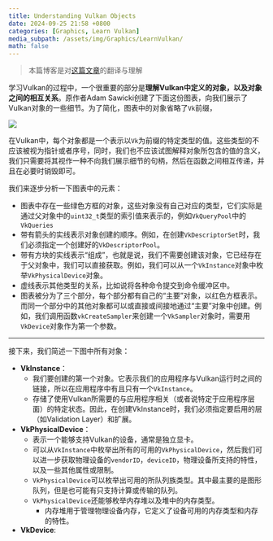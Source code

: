 ```yaml
---
title: Understanding Vulkan Objects
date: 2024-09-25 21:58 +0800
categories: [Graphics, Learn Vulkan]
media_subpath: /assets/img/Graphics/LearnVulkan/
math: false
---
```


> 本篇博客是对[这篇文章](https://gpuopen.com/learn/understanding-vulkan-objects/)的翻译与理解

学习Vulkan的过程中，一个很重要的部分是**理解Vulkan中定义的对象，以及对象之间的相互关系**。原作者Adam Sawicki创建了下面这份图表，向我们展示了Vulkan对象的一些细节。为了简化，图表中的对象省略了`Vk`前缀，

![](Vulkan-Diagram.avif)

在Vulkan中，每个对象都是一个表示以`Vk`为前缀的特定类型的值。这些类型的不应该被视为指针或者序号，同时，我们也不应该试图解释对象所包含的值的含义，我们只需要将其视作一种不向我们展示细节的句柄，然后在函数之间相互传递，并且在必要时销毁即可。

我们来逐步分析一下图表中的元素：

- 图表中存在一些绿色方框的对象，这些对象没有自己对应的类型，它们实际是通过父对象中的`uint32_t`类型的索引值来表示的，例如`VkQueryPool`中的`VkQueries`
- 带有箭头的实线表示对象创建的顺序。例如，在创建`VkDescriptorSet`时，我们必须指定一个创建好的`VkDescriptorPool`。
- 带有方块的实线表示“组成”，也就是说，我们不需要创建该对象，它已经存在于父对象中，我们可以直接获取。例如，我们可以从一个`VkInstance`对象中枚举`VkPhysicalDevice`对象。
- 虚线表示其他类型的关系，比如说将各种命令提交到命令缓冲区中。
- 图表被分为了三个部分，每个部分都有自己的“主要”对象，以红色方框表示。而同一个部分中的其他对象都可以或直接或间接地通过“主要”对象中创建。例如，我们调用函数`vkCreateSampler`来创建一个`VkSampler`对象时，需要用`VkDevice`对象作为第一个参数。

---

接下来，我们简述一下图中所有对象：

- **VkInstance**：
  - 我们要创建的第一个对象。它表示我们的应用程序与Vulkan运行时之间的链接，所以在应用程序中有且只有一个`VkInstance`。
  - 存储了使用Vulkan所需要的与应用程序相关（或者说特定于应用程序层面）的特定状态。因此，在创建VkInstance时，我们必须指定要启用的层（如Validation Layer）和扩展。
- **VkPhysicalDevice**：
  - 表示一个能够支持Vulkan的设备，通常是独立显卡。
  - 可以从`VkInstance`中枚举出所有的可用的`VkPhysicalDevice`，然后我们可以进一步获取物理设备的`vendorID`，`deviceID`，物理设备所支持的特性，以及一些其他属性或限制。
  - `VkPhysicalDevice`可以枚举出可用的所队列族类型。其中最主要的是图形队列，但是也可能有只支持计算或传输的队列。
  - `VkPhysicalDevice`还能够枚举内存堆以及堆中的内存类型。
    - 内存堆用于管理物理设备内存，它定义了设备可用的内存类型和内存的特性。
-  **VkDevice**:
  